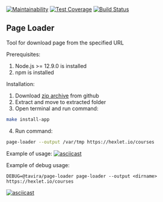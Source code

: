 [![Maintainability](https://api.codeclimate.com/v1/badges/8e930460a57c4555d33b/maintainability)](https://codeclimate.com/github/tavira/backend-project-lvl3/maintainability)
[![Test Coverage](https://api.codeclimate.com/v1/badges/8e930460a57c4555d33b/test_coverage)](https://codeclimate.com/github/tavira/backend-project-lvl3/test_coverage)
[![Build Status](https://travis-ci.com/tavira/backend-project-lvl3.svg?branch=master)](https://travis-ci.com/tavira/backend-project-lvl3)

## Page Loader
Tool for download page from the specified URL

Prerequisites:
1. Node.js >= 12.9.0 is installed
2. npm is installed

Installation:
1. Download [zip archive](https://github.com/tavira/backend-project-lvl3/archive/master.zip) from github
2. Extract and move to extracted folder
3. Open terminal and run command: 
```bash
make install-app
```
4. Run command:
```bash
page-loader --output /var/tmp https://hexlet.io/courses
```


Example of usage:
[![asciicast](https://asciinema.org/a/RLWFv8x8d8urOfvWwyWOqAgLi.svg)](https://asciinema.org/a/RLWFv8x8d8urOfvWwyWOqAgLi)

Example of debug usage:

```
DEBUG=@tavira/page-loader page-loader --output <dirname> https://hexlet.io/courses
```

[![asciicast](https://asciinema.org/a/EDbxAz5BWlQ5jfEktHxFYzqXg.svg)](https://asciinema.org/a/EDbxAz5BWlQ5jfEktHxFYzqXg)
